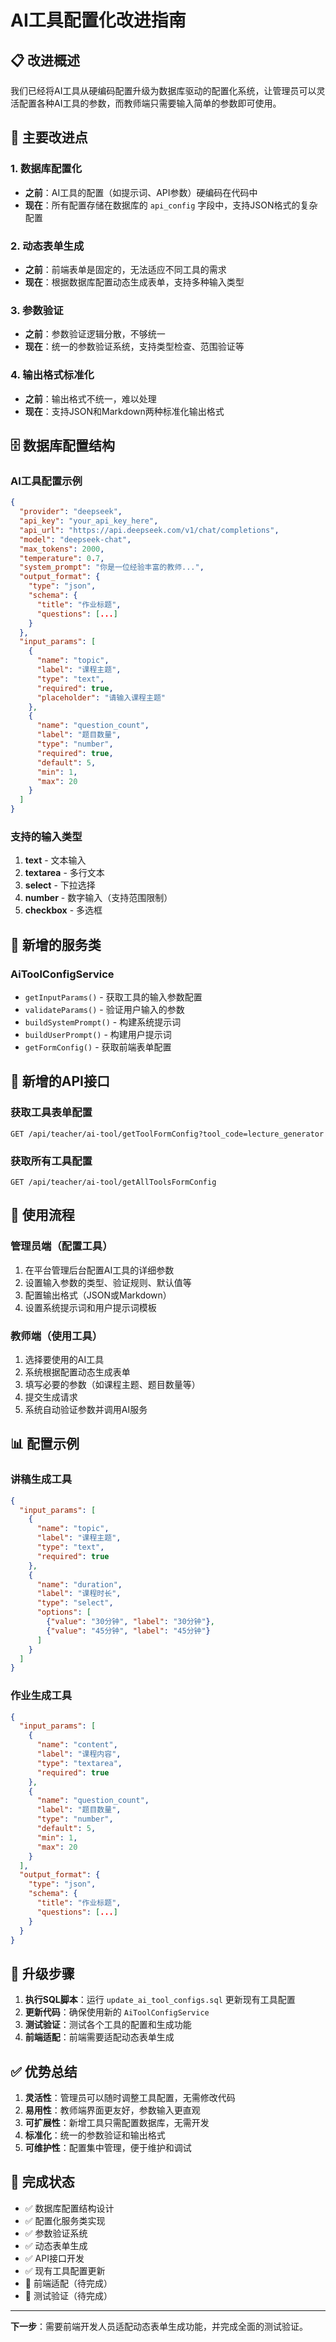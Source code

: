 # AI工具配置化改进指南

## 📋 **改进概述**

我们已经将AI工具从硬编码配置升级为数据库驱动的配置化系统，让管理员可以灵活配置各种AI工具的参数，而教师端只需要输入简单的参数即可使用。

## 🎯 **主要改进点**

### **1. 数据库配置化**
- **之前**：AI工具的配置（如提示词、API参数）硬编码在代码中
- **现在**：所有配置存储在数据库的 `api_config` 字段中，支持JSON格式的复杂配置

### **2. 动态表单生成**
- **之前**：前端表单是固定的，无法适应不同工具的需求
- **现在**：根据数据库配置动态生成表单，支持多种输入类型

### **3. 参数验证**
- **之前**：参数验证逻辑分散，不够统一
- **现在**：统一的参数验证系统，支持类型检查、范围验证等

### **4. 输出格式标准化**
- **之前**：输出格式不统一，难以处理
- **现在**：支持JSON和Markdown两种标准化输出格式

## 🗄️ **数据库配置结构**

### **AI工具配置示例**

```json
{
  "provider": "deepseek",
  "api_key": "your_api_key_here",
  "api_url": "https://api.deepseek.com/v1/chat/completions",
  "model": "deepseek-chat",
  "max_tokens": 2000,
  "temperature": 0.7,
  "system_prompt": "你是一位经验丰富的教师...",
  "output_format": {
    "type": "json",
    "schema": {
      "title": "作业标题",
      "questions": [...]
    }
  },
  "input_params": [
    {
      "name": "topic",
      "label": "课程主题",
      "type": "text",
      "required": true,
      "placeholder": "请输入课程主题"
    },
    {
      "name": "question_count",
      "label": "题目数量",
      "type": "number",
      "required": true,
      "default": 5,
      "min": 1,
      "max": 20
    }
  ]
}
```

### **支持的输入类型**

1. **text** - 文本输入
2. **textarea** - 多行文本
3. **select** - 下拉选择
4. **number** - 数字输入（支持范围限制）
5. **checkbox** - 多选框

## 🔧 **新增的服务类**

### **AiToolConfigService**
- `getInputParams()` - 获取工具的输入参数配置
- `validateParams()` - 验证用户输入的参数
- `buildSystemPrompt()` - 构建系统提示词
- `buildUserPrompt()` - 构建用户提示词
- `getFormConfig()` - 获取前端表单配置

## 📡 **新增的API接口**

### **获取工具表单配置**
```
GET /api/teacher/ai-tool/getToolFormConfig?tool_code=lecture_generator
```

### **获取所有工具配置**
```
GET /api/teacher/ai-tool/getAllToolsFormConfig
```

## 🚀 **使用流程**

### **管理员端（配置工具）**
1. 在平台管理后台配置AI工具的详细参数
2. 设置输入参数的类型、验证规则、默认值等
3. 配置输出格式（JSON或Markdown）
4. 设置系统提示词和用户提示词模板

### **教师端（使用工具）**
1. 选择要使用的AI工具
2. 系统根据配置动态生成表单
3. 填写必要的参数（如课程主题、题目数量等）
4. 提交生成请求
5. 系统自动验证参数并调用AI服务

## 📊 **配置示例**

### **讲稿生成工具**
```json
{
  "input_params": [
    {
      "name": "topic",
      "label": "课程主题",
      "type": "text",
      "required": true
    },
    {
      "name": "duration",
      "label": "课程时长",
      "type": "select",
      "options": [
        {"value": "30分钟", "label": "30分钟"},
        {"value": "45分钟", "label": "45分钟"}
      ]
    }
  ]
}
```

### **作业生成工具**
```json
{
  "input_params": [
    {
      "name": "content",
      "label": "课程内容",
      "type": "textarea",
      "required": true
    },
    {
      "name": "question_count",
      "label": "题目数量",
      "type": "number",
      "default": 5,
      "min": 1,
      "max": 20
    }
  ],
  "output_format": {
    "type": "json",
    "schema": {
      "title": "作业标题",
      "questions": [...]
    }
  }
}
```

## 🔄 **升级步骤**

1. **执行SQL脚本**：运行 `update_ai_tool_configs.sql` 更新现有工具配置
2. **更新代码**：确保使用新的 `AiToolConfigService`
3. **测试验证**：测试各个工具的配置和生成功能
4. **前端适配**：前端需要适配动态表单生成

## ✅ **优势总结**

1. **灵活性**：管理员可以随时调整工具配置，无需修改代码
2. **易用性**：教师端界面更友好，参数输入更直观
3. **可扩展性**：新增工具只需配置数据库，无需开发
4. **标准化**：统一的参数验证和输出格式
5. **可维护性**：配置集中管理，便于维护和调试

## 🎉 **完成状态**

- ✅ 数据库配置结构设计
- ✅ 配置化服务类实现
- ✅ 参数验证系统
- ✅ 动态表单生成
- ✅ API接口开发
- ✅ 现有工具配置更新
- 🔄 前端适配（待完成）
- 🔄 测试验证（待完成）

---

**下一步**：需要前端开发人员适配动态表单生成功能，并完成全面的测试验证。 
